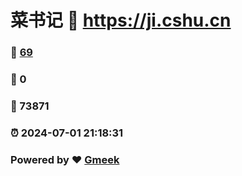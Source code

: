 # 菜书记 :link: https://ji.cshu.cn 
### :page_facing_up: [69](https://ji.cshu.cn/tag.html) 
### :speech_balloon: 0 
### :hibiscus: 73871 
### :alarm_clock: 2024-07-01 21:18:31 
### Powered by :heart: [Gmeek](https://github.com/Meekdai/Gmeek)
